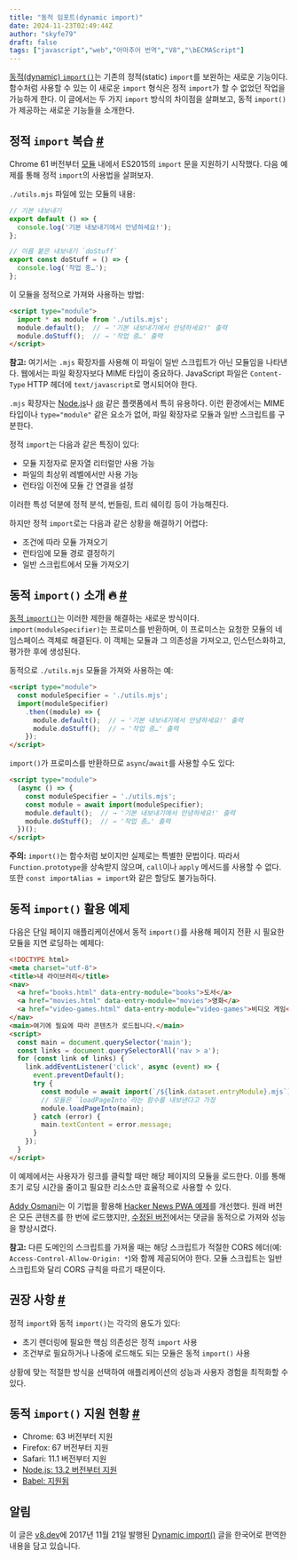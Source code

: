 ```yaml
---
title: "동적 임포트(dynamic import)"
date: 2024-11-23T02:49:44Z
author: "skyfe79"
draft: false
tags: ["javascript","web","아마추어 번역","V8","\bECMAScript"]
---
```



[동적(dynamic) `import()`](https://github.com/tc39/proposal-dynamic-import)는 기존의 정적(static) `import`를 보완하는 새로운 기능이다. 함수처럼 사용할 수 있는 이 새로운 `import` 형식은 정적 `import`가 할 수 없었던 작업을 가능하게 한다. 이 글에서는 두 가지 `import` 방식의 차이점을 살펴보고, 동적 `import()`가 제공하는 새로운 기능들을 소개한다.

## 정적 `import` 복습 [#](https://v8.dev/features/dynamic-import#static)

Chrome 61 버전부터 [모듈](https://v8.dev/features/modules) 내에서 ES2015의 `import` 문을 지원하기 시작했다. 다음 예제를 통해 정적 `import`의 사용법을 살펴보자.

`./utils.mjs` 파일에 있는 모듈의 내용:

```javascript
// 기본 내보내기
export default () => {
  console.log('기본 내보내기에서 안녕하세요!');
};

// 이름 붙은 내보내기 `doStuff`
export const doStuff = () => {
  console.log('작업 중…');
};
```

이 모듈을 정적으로 가져와 사용하는 방법:

```html
<script type="module">
  import * as module from './utils.mjs';
  module.default();  // → '기본 내보내기에서 안녕하세요!' 출력
  module.doStuff();  // → '작업 중…' 출력
</script>
```

**참고:** 여기서는 `.mjs` 확장자를 사용해 이 파일이 일반 스크립트가 아닌 모듈임을 나타낸다. 웹에서는 파일 확장자보다 MIME 타입이 중요하다. JavaScript 파일은 `Content-Type` HTTP 헤더에 `text/javascript`로 명시되어야 한다.

`.mjs` 확장자는 [Node.js](https://nodejs.org/api/esm.html#esm_enabling)나 [`d8`](https://v8.dev/docs/d8) 같은 플랫폼에서 특히 유용하다. 이런 환경에서는 MIME 타입이나 `type="module"` 같은 요소가 없어, 파일 확장자로 모듈과 일반 스크립트를 구분한다.

정적 `import`는 다음과 같은 특징이 있다:
- 모듈 지정자로 문자열 리터럴만 사용 가능
- 파일의 최상위 레벨에서만 사용 가능
- 런타임 이전에 모듈 간 연결을 설정

이러한 특성 덕분에 정적 분석, 번들링, 트리 쉐이킹 등이 가능해진다.

하지만 정적 `import`로는 다음과 같은 상황을 해결하기 어렵다:
- 조건에 따라 모듈 가져오기
- 런타임에 모듈 경로 결정하기
- 일반 스크립트에서 모듈 가져오기

## 동적 `import()` 소개 🔥 [#](https://v8.dev/features/dynamic-import#dynamic)

[동적 `import()`](https://github.com/tc39/proposal-dynamic-import)는 이러한 제한을 해결하는 새로운 방식이다. `import(moduleSpecifier)`는 프로미스를 반환하며, 이 프로미스는 요청한 모듈의 네임스페이스 객체로 해결된다. 이 객체는 모듈과 그 의존성을 가져오고, 인스턴스화하고, 평가한 후에 생성된다.

동적으로 `./utils.mjs` 모듈을 가져와 사용하는 예:

```html
<script type="module">
  const moduleSpecifier = './utils.mjs';
  import(moduleSpecifier)
    .then((module) => {
      module.default();  // → '기본 내보내기에서 안녕하세요!' 출력
      module.doStuff();  // → '작업 중…' 출력
    });
</script>
```

`import()`가 프로미스를 반환하므로 `async`/`await`를 사용할 수도 있다:

```html
<script type="module">
  (async () => {
    const moduleSpecifier = './utils.mjs';
    const module = await import(moduleSpecifier);
    module.default();  // → '기본 내보내기에서 안녕하세요!' 출력
    module.doStuff();  // → '작업 중…' 출력
  })();
</script>
```

**주의:** `import()`는 함수처럼 보이지만 실제로는 특별한 문법이다. 따라서 `Function.prototype`을 상속받지 않으며, `call`이나 `apply` 메서드를 사용할 수 없다. 또한 `const importAlias = import`와 같은 할당도 불가능하다.

## 동적 `import()` 활용 예제

다음은 단일 페이지 애플리케이션에서 동적 `import()`를 사용해 페이지 전환 시 필요한 모듈을 지연 로딩하는 예제다:

```html
<!DOCTYPE html>
<meta charset="utf-8">
<title>내 라이브러리</title>
<nav>
  <a href="books.html" data-entry-module="books">도서</a>
  <a href="movies.html" data-entry-module="movies">영화</a>
  <a href="video-games.html" data-entry-module="video-games">비디오 게임</a>
</nav>
<main>여기에 필요에 따라 콘텐츠가 로드됩니다.</main>
<script>
  const main = document.querySelector('main');
  const links = document.querySelectorAll('nav > a');
  for (const link of links) {
    link.addEventListener('click', async (event) => {
      event.preventDefault();
      try {
        const module = await import(`/${link.dataset.entryModule}.mjs`);
        // 모듈은 `loadPageInto`라는 함수를 내보낸다고 가정
        module.loadPageInto(main);
      } catch (error) {
        main.textContent = error.message;
      }
    });
  }
</script>
```

이 예제에서는 사용자가 링크를 클릭할 때만 해당 페이지의 모듈을 로드한다. 이를 통해 초기 로딩 시간을 줄이고 필요한 리소스만 효율적으로 사용할 수 있다.

[Addy Osmani](https://twitter.com/addyosmani)는 이 기법을 활용해 [Hacker News PWA 예제](https://hnpwa-vanilla.firebaseapp.com/)를 개선했다. 원래 버전은 모든 콘텐츠를 한 번에 로드했지만, [수정된 버전](https://dynamic-import.firebaseapp.com/)에서는 댓글을 동적으로 가져와 성능을 향상시켰다.

**참고:** 다른 도메인의 스크립트를 가져올 때는 해당 스크립트가 적절한 CORS 헤더(예: `Access-Control-Allow-Origin: *`)와 함께 제공되어야 한다. 모듈 스크립트는 일반 스크립트와 달리 CORS 규칙을 따르기 때문이다.

## 권장 사항 [#](https://v8.dev/features/dynamic-import#recommendations)

정적 `import`와 동적 `import()`는 각각의 용도가 있다:
- 초기 렌더링에 필요한 핵심 의존성은 정적 `import` 사용
- 조건부로 필요하거나 나중에 로드해도 되는 모듈은 동적 `import()` 사용

상황에 맞는 적절한 방식을 선택하여 애플리케이션의 성능과 사용자 경험을 최적화할 수 있다.

## 동적 `import()` 지원 현황 [#](https://v8.dev/features/dynamic-import#support)

- Chrome: 63 버전부터 지원
- Firefox: 67 버전부터 지원
- Safari: 11.1 버전부터 지원
- [Node.js: 13.2 버전부터 지원](https://nodejs.medium.com/announcing-core-node-js-support-for-ecmascript-modules-c5d6dc29b663)
- [Babel: 지원됨](https://babeljs.io/docs/en/babel-plugin-syntax-dynamic-import)

## 알림

이 글은 [v8.dev](https://v8.dev/)에 2017년 11월 21일 발행된 [Dynamic import()](https://v8.dev/features/dynamic-import) 글을 한국어로 편역한 내용을 담고 있습니다.

